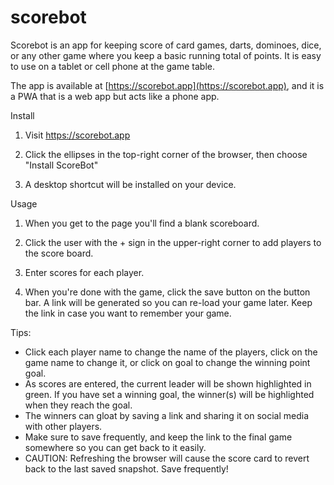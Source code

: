 # scorebot

Scorebot is an app for keeping score of card games, darts, dominoes, dice, or any other game where you keep a basic running total of points. It is easy to use on a tablet or cell phone at the game table.

The app is available at [https://scorebot.app](https://scorebot.app), and it is a PWA that is a web app but acts like a phone app.

Install

1. Visit https://scorebot.app

1. Click the ellipses in the top-right corner of the browser, then choose "Install ScoreBot"

1. A desktop shortcut will be installed on your device.

Usage

1. When you get to the page you'll find a blank scoreboard.

1. Click the user with the + sign in the upper-right corner to add players to the score board.

1. Enter scores for each player.

1. When you're done with the game, click the save button on the button bar. A link will be generated so you can re-load your game later. Keep the link in case you want to remember your game.

Tips:

* Click each player name to change the name of the players, click on the game name to change it, or click on goal to change the winning point goal.
* As scores are entered, the current leader will be shown highlighted in green. If you have set a winning goal, the winner(s) will be highlighted when they reach the goal.
* The winners can gloat by saving a link and sharing it on social media with other players.
* Make sure to save frequently, and keep the link to the final game somewhere so you can get back to it easily.
* CAUTION: Refreshing the browser will cause the score card to revert back to the last saved snapshot. Save frequently!

